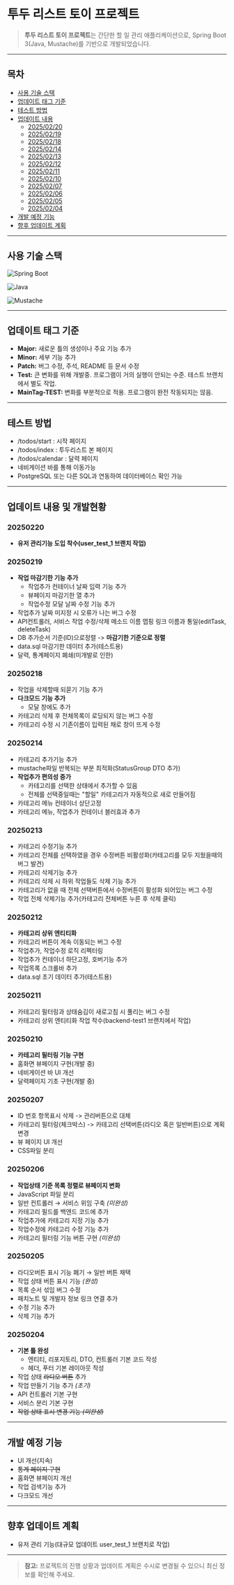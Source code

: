 # 투두 리스트 토이 프로젝트

> **투두 리스트 토이 프로젝트**는 간단한 할 일 관리 애플리케이션으로, Spring Boot 3(Java, Mustache)를 기반으로 개발되었습니다.

---

## 목차
- [사용 기술 스택](#사용-기술-스택)
- [업데이트 태그 기준](#업데이트-태그-기준)
- [테스트 방법](#테스트-방법)
- [업데이트 내용](#업데이트-내용)
  - [2025/02/20](#20250220)
  - [2025/02/19](#20250219)
  - [2025/02/18](#20250218)
  - [2025/02/14](#20250214)
  - [2025/02/13](#20250213)
  - [2025/02/12](#20250212)
  - [2025/02/11](#20250211)
  - [2025/02/10](#20250210)
  - [2025/02/07](#20250207)
  - [2025/02/06](#20250206)
  - [2025/02/05](#20250205)
  - [2025/02/04](#20250204)
- [개발 예정 기능](#개발-예정-기능)
- [향후 업데이트 계획](#향후-업데이트-계획)

---

## 사용 기술 스택 
  ![Spring Boot](https://img.shields.io/badge/Spring%20Boot-6DB33F?style=for-the-badge&logo=springboot&logoColor=white)
  
  ![Java](https://img.shields.io/badge/Java-A0522D?style=for-the-badge&logo=java&logoColor=white)
   
  ![Mustache](https://img.shields.io/badge/Mustache-800000?style=for-the-badge&logo=https%3A%2F%2Fimg.icons8.com%2Fios-filled%2F50%2F000000%2Fmoustache.png&logoWidth=15&logoColor=white)

---

## 업데이트 태그 기준
- **Major:** 새로운 틀의 생성이나 주요 기능 추가
- **Minor:** 세부 기능 추가
- **Patch:** 버그 수정, 주석, README 등 문서 수정
- **Test:** 큰 변화를 위해 개발중. 프로그램이 거의 실행이 안되는 수준. 테스트 브랜치에서 별도 작업.
- **MainTag-TEST:** 변화를 부분적으로 적용. 프로그램이 완전 작동되지는 않음.

---

## 테스트 방법
- /todos/start : 시작 페이지
- /todos/index : 투두리스트 본 페이지
- /todos/calendar : 달력 페이지
- 네비게이션 바를 통해 이동가능
- PostgreSQL 또는 다른 SQL과 연동하여 데이터베이스 확인 가능

---

## 업데이트 내용 및 개발현황

### 20250220
- **유저 관리기능 도입 착수(user_test_1 브랜치 작업)**


### 20250219
- **작업 마감기한 기능 추가**
  - 작업추가 컨테이너 날짜 입력 기능 추가
  - 뷰페이지 마감기한 열 추가
  - 작업수정 모달 날짜 수정 기능 추가
- 작업추가 날짜 미지정 시 오류가 나는 버그 수정
- API컨트롤러, 서비스 작업 수정/삭제 메소드 이름 맵핑 링크 이름과 통일(editTask, deleteTask)
- DB 추가순서 기준(ID)으로정렬 -> **마감기한 기준으로 정렬**
- data.sql 마감기한 데이터 추가(테스트용)
- 달력, 통계페이지 폐쇄(미개발로 인한)

### 20250218
- 작업을 삭제할때 되묻기 기능 추가
- **다크모드 기능 추가**
  - 모달 창에도 추가
- 카테고리 삭제 후 전체목록이 로딩되지 않는 버그 수정
- 카테고리 수정 시 기존이름이 입력된 채로 창이 뜨게 수정

### 20250214
- 카테고리 추가기능 추가
- mustache파일 반복되는 부분 최적화(StatusGroup DTO 추가)
- **작업추가 편의성 증가**
  - 카테고리를 선택한 상태에서 추가할 수 있음
  - 전체를 선택중일때는 "할일" 카테고리가 자동적으로 새로 만들어짐
- 카테고리 메뉴 컨테이너 상단고정
- 카테고리 메뉴, 작업추가 컨테이너 블러효과 추가

### 20250213
- 카테고리 수정기능 추가
- 카테고리 전체를 선택하였을 경우 수정버튼 비활성화(카테고리를 모두 지웠을때의 버그 발견)
- 카테고리 삭제기능 추가
- 카테고리 삭제 시 하위 작업들도 삭제 기능 추가
- 카테고리가 없을 때 전체 선택버튼에서 수정버튼이 활성화 되어있는 버그 수정
- 작업 전체 삭제기능 추가(카테고리 전체버튼 누른 후 삭제 클릭)

### 20250212
- **카테고리 상위 엔티티화**
- 카테고리 버튼이 계속 이동되는 버그 수정
- 작업추가, 작업수정 로직 리펙터링
- 작업추가 컨테이너 하단고정, 호버기능 추가
- 작업목록 스크롤바 추가
- data.sql 초기 데이터 추가(테스트용)

### 20250211
- 카테고리 필터링과 상태숨김이 새로고침 시 풀리는 버그 수정
- 카테고리 상위 엔티티화 작업 착수(backend-test1 브랜치에서 작업)

### 20250210
- **카테고리 필터링 기능 구현**
- 홈화면 뷰페이지 구현(개발 중)
- 네비게이션 바 UI 개선
- 달력페이지 기초 구현(개발 중)

### 20250207
- ID 번호 항목표시 삭제 -> 관리버튼으로 대체
- 카테고리 필터링(체크박스) -> 카테고리 선택버튼(라디오 혹은 일반버튼)으로 계획 변경
- 뷰 페이지 UI 개선
- CSS파일 분리

### 20250206
- **작업상태 기준 목록 정렬로 뷰페이지 변화**
- JavaScript 파일 분리
- 일반 컨트롤러 → 서비스 위임 구축 *(미완성)*
- 카테고리 필드를 백엔드 코드에 추가
- 작업추가에 카테고리 지정 기능 추가
- 작업수정에 카테고리 수정 기능 추가
- 카테고리 필터링 기능 버튼 구현 *(미완성)*

### 20250205
- 라디오버튼 표시 기능 폐기 → 일반 버튼 채택
- 작업 상태 버튼 표시 기능 *(완성)*
- 목록 순서 섞임 버그 수정
- 패치노트 및 개발자 정보 링크 연결 추가
- 수정 기능 추가
- 삭제 기능 추가

### 20250204
- **기본 틀 완성**
  - 엔티티, 리포지토리, DTO, 컨트롤러 기본 코드 작성
  - 헤더, 푸터 기본 레이아웃 작성
- 작업 상태 ~~라디오 버튼~~ 추가
- 작업 만들기 기능 추가 *(초기)*
- API 컨트롤러 기본 구현
- 서비스 분리 기본 구현
- ~~작업 상태 표시 변경 기능 *(미완성)*~~

---

## 개발 예정 기능
- UI 개선(지속)
- ~~통계 페이지 구현~~
- 홈화면 뷰페이지 개선
- 작업 검색기능 추가
- 다크모드 개선

---

## 향후 업데이트 계획
- 유저 관리 기능(대규모 업데이트 user_test_1 브랜치로 작업)

---

> **참고:** 프로젝트의 진행 상황과 업데이트 계획은 수시로 변경될 수 있으니 최신 정보를 확인해 주세요.
